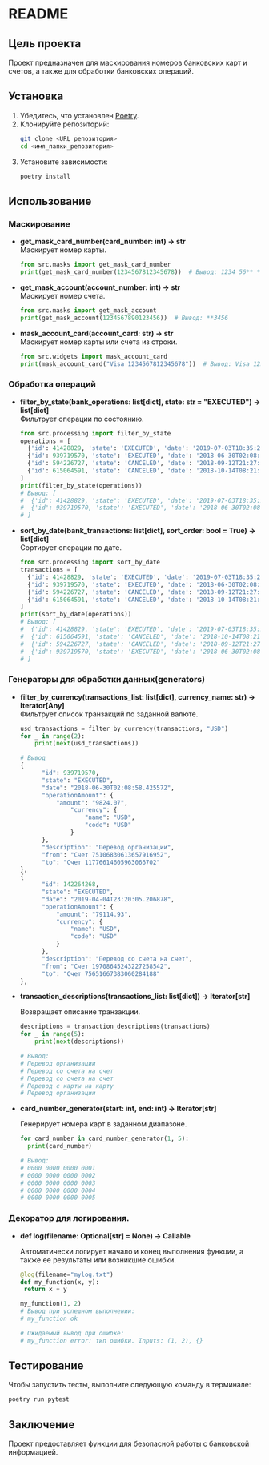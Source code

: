# README

## Цель проекта

Проект предназначен для маскирования номеров банковских карт и счетов, а также для обработки банковских операций.

## Установка

1. Убедитесь, что установлен [Poetry](https://python-poetry.org/).
2. Клонируйте репозиторий:
   ```bash
   git clone <URL_репозитория>
   cd <имя_папки_репозитория>
   ```
3. Установите зависимости:
   ```bash
   poetry install
   ```

## Использование

### Маскирование

- **get_mask_card_number(card_number: int) -> str**  
  Маскирует номер карты.
  ```python
  from src.masks import get_mask_card_number
  print(get_mask_card_number(1234567812345678))  # Вывод: 1234 56** **** 5678
  ```

- **get_mask_account(account_number: int) -> str**  
  Маскирует номер счета.
  ```python
  from src.masks import get_mask_account
  print(get_mask_account(1234567890123456))  # Вывод: **3456
  ```

- **mask_account_card(account_card: str) -> str**  
  Маскирует номер карты или счета из строки.
  ```python
  from src.widgets import mask_account_card
  print(mask_account_card("Visa 1234567812345678"))  # Вывод: Visa 1234 56** **** 5678
  ```

### Обработка операций

- **filter_by_state(bank_operations: list[dict], state: str = "EXECUTED") -> list[dict]**  
  Фильтрует операции по состоянию.
  ```python
  from src.processing import filter_by_state
  operations = [
    {'id': 41428829, 'state': 'EXECUTED', 'date': '2019-07-03T18:35:29.512364'},
    {'id': 939719570, 'state': 'EXECUTED', 'date': '2018-06-30T02:08:58.425572'},
    {'id': 594226727, 'state': 'CANCELED', 'date': '2018-09-12T21:27:25.241689'},
    {'id': 615064591, 'state': 'CANCELED', 'date': '2018-10-14T08:21:33.419441'}
  ]
  print(filter_by_state(operations))
  # Вывод: [
  #  {'id': 41428829, 'state': 'EXECUTED', 'date': '2019-07-03T18:35:29.512364'},
  #  {'id': 939719570, 'state': 'EXECUTED', 'date': '2018-06-30T02:08:58.425572'},
  # ]
  ```

- **sort_by_date(bank_transactions: list[dict], sort_order: bool = True) -> list[dict]**  
  Сортирует операции по дате.
  ```python
  from src.processing import sort_by_date
  transactions = [
    {'id': 41428829, 'state': 'EXECUTED', 'date': '2019-07-03T18:35:29.512364'},
    {'id': 939719570, 'state': 'EXECUTED', 'date': '2018-06-30T02:08:58.425572'},
    {'id': 594226727, 'state': 'CANCELED', 'date': '2018-09-12T21:27:25.241689'},
    {'id': 615064591, 'state': 'CANCELED', 'date': '2018-10-14T08:21:33.419441'}
  ]
  print(sort_by_date(operations))
  # Вывод: [
  #  {'id': 41428829, 'state': 'EXECUTED', 'date': '2019-07-03T18:35:29.512364'},
  #  {'id': 615064591, 'state': 'CANCELED', 'date': '2018-10-14T08:21:33.419441'},
  #  {'id': 594226727, 'state': 'CANCELED', 'date': '2018-09-12T21:27:25.241689'},
  #  {'id': 939719570, 'state': 'EXECUTED', 'date': '2018-06-30T02:08:58.425572'}
  # ]

  ```
### Генераторы для обработки данных(generators)

- **filter_by_currency(transactions_list: list[dict], currency_name: str) -> Iterator[Any]**  
  Фильтрует список транзакций по заданной валюте.
  ```python
  usd_transactions = filter_by_currency(transactions, "USD")
  for _ in range(2):
      print(next(usd_transactions))

  # Вывод 
  {
        "id": 939719570,
        "state": "EXECUTED",
        "date": "2018-06-30T02:08:58.425572",
        "operationAmount": {
            "amount": "9824.07",
                "currency": {
                    "name": "USD",
                    "code": "USD"
                }
        },
        "description": "Перевод организации",
        "from": "Счет 75106830613657916952",
        "to": "Счет 11776614605963066702"
  },
  {
        "id": 142264268,
        "state": "EXECUTED",
        "date": "2019-04-04T23:20:05.206878",
        "operationAmount": {
            "amount": "79114.93",
            "currency": {
                "name": "USD",
                "code": "USD"
            }
        },
        "description": "Перевод со счета на счет",
        "from": "Счет 19708645243227258542",
        "to": "Счет 75651667383060284188"
  },
    ```
- **transaction_descriptions(transactions_list: list[dict]) -> Iterator[str]**

  Возвращает описание транзакции.
  ```python
  descriptions = transaction_descriptions(transactions)
  for _ in range(5):
      print(next(descriptions))

  # Вывод:
  # Перевод организации
  # Перевод со счета на счет
  # Перевод со счета на счет
  # Перевод с карты на карту
  # Перевод организации
  ```
- **card_number_generator(start: int, end: int) -> Iterator[str]**
   
  Генерирует номера карт в заданном диапазоне.
  ```python
  for card_number in card_number_generator(1, 5):
    print(card_number)

  # Вывод: 
  # 0000 0000 0000 0001
  # 0000 0000 0000 0002
  # 0000 0000 0000 0003
  # 0000 0000 0000 0004
  # 0000 0000 0000 0005
  ```

### Декоратор для логирования. 
- **def log(filename: Optional[str] = None) -> Callable**

   Автоматически логирует начало и конец выполнения функции, 
   а также ее результаты или возникшие ошибки.
   ```python
  @log(filename="mylog.txt")
  def my_function(x, y):
    return x + y

  my_function(1, 2)
  # Вывод при успешном выполнении:
  # my_function ok

  # Ожидаемый вывод при ошибке:
  # my_function error: тип ошибки. Inputs: (1, 2), {}
   ```
## Тестирование

Чтобы запустить тесты, выполните следующую команду в терминале:

```bash
poetry run pytest
```

## Заключение

Проект предоставляет функции для безопасной работы с банковской информацией.